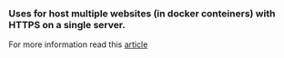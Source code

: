 ### Uses for host multiple websites (in docker conteiners) with HTTPS on a single server.

For more information read this [article](https://francoisromain.medium.com/host-multiple-websites-with-https-inside-docker-containers-on-a-single-server-18467484ab95)
